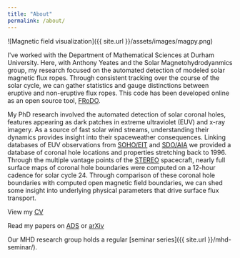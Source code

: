 ```yaml
---
title: "About"
permalink: /about/
---
```


![Magnetic field visualization]({{ site.url }}/assets/images/magpy.png)

I've worked with the Department of Mathematical Sciences at Durham University. Here, with Anthony Yeates and the Solar Magnetohydrodyanmics group, my research focused on the automated detection of modeled solar magnetic flux ropes. Through consistent tracking over the course of the solar cycle, we can gather statistics and gauge distinctions between eruptive and non-eruptive flux ropes. This code has been developed online as an open source tool, [FRoDO](https://github.com/lowderchris/FRoDO).

My PhD research involved the automated detection of solar coronal holes, features appearing as dark patches in extreme ultraviolet (EUV) and x-ray imagery. As a source of fast solar wind streams, understanding their dynamics provides insight into their spaceweather consequences. Linking databases of EUV observations from [SOHO/EIT](https://en.wikipedia.org/wiki/Extreme_ultraviolet_Imaging_Telescope) and [SDO/AIA](https://en.wikipedia.org/wiki/Solar_Dynamics_Observatory#Atmospheric_Imaging_Assembly_.28AIA.29) we provided a database of coronal hole locations and properties stretching back to 1996. Through the multiple vantage points of the [STEREO](https://en.wikipedia.org/wiki/STEREO) spacecraft, nearly full surface maps of coronal hole boundaries were computed on a 12-hour cadence for solar cycle 24. Through comparison of these coronal hole boundaries with computed open magnetic field boundaries, we can shed some insight into underlying physical parameters that drive surface flux transport.

View my [CV](https://github.com/lowderchris/cv/raw/master/lowder-cv.pdf)

Read my papers on [ADS](http://adsabs.harvard.edu/cgi-bin/nph-abs_connect?db_key=AST&db_key=PRE&qform=AST&arxiv_sel=astro-ph&arxiv_sel=cond-mat&arxiv_sel=cs&arxiv_sel=gr-qc&arxiv_sel=hep-ex&arxiv_sel=hep-lat&arxiv_sel=hep-ph&arxiv_sel=hep-th&arxiv_sel=math&arxiv_sel=math-ph&arxiv_sel=nlin&arxiv_sel=nucl-ex&arxiv_sel=nucl-th&arxiv_sel=physics&arxiv_sel=quant-ph&arxiv_sel=q-bio&sim_query=YES&ned_query=YES&adsobj_query=YES&aut_logic=OR&obj_logic=OR&author=lowder%2C+chris&object=&start_mon=&start_year=&end_mon=&end_year=&ttl_logic=OR&title=&txt_logic=OR&text=&nr_to_return=200&start_nr=1&jou_pick=ALL&ref_stems=&data_and=ALL&group_and=ALL&start_entry_day=&start_entry_mon=&start_entry_year=&end_entry_day=&end_entry_mon=&end_entry_year=&min_score=&sort=SCORE&data_type=SHORT&aut_syn=YES&ttl_syn=YES&txt_syn=YES&aut_wt=1.0&obj_wt=1.0&ttl_wt=0.3&txt_wt=3.0&aut_wgt=YES&obj_wgt=YES&ttl_wgt=YES&txt_wgt=YES&ttl_sco=YES&txt_sco=YES&version=1) or [arXiv](https://arxiv.org/a/lowder_c_1.html)

Our MHD research group holds a regular [seminar series]({{ site.url }}/mhd-seminar/).
